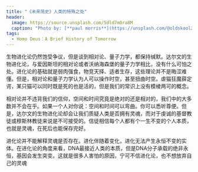 ```yaml
---
title: "《未来简史》人类的特殊之处"
header:
  image: https://source.unsplash.com/5dld7m0ra8M
  caption: "Photo by: [**paul morris**](https://unsplash.com/@oldskool2016)"
tags:
  - Homo Deus：A Brief History of Tomorrow
---
```


生物进化论仍然饱受争议，但是谈到相对论、量子力学，都保持缄默。达尔文的生物进化论，与爱因斯坦的相对论或者沃纳海森堡的量子力学相比，没有什么可怕之处。进化论的基础就是弱肉强食，物竞天择、适者生存，这些理论并不是晦涩难懂。但是，相对论和量子力学认为人可以操作时空，甚至扭曲时空。虐猫狂魔薛定谔，某只猫可以同时既是死的也是活的，但是我们的常识上没有模棱两可的概念。

相对论并不违背我们的信仰，空间和时间究竟是绝对的还是相对的，我们中的大多数并不会在乎。如果一个人对你说：空间和时间可以弯曲。你可以悉听尊便。但是，达尔文的生物进化论却会让我们质疑人类是否拥有灵魂，而对于虔诚的基督教徒或穆斯林教徒来说是不可接受的。信徒相信每个人都有个一生不变的个人本质，也就是灵魂，在死后也能保存完好。

进化论并不能解释灵魂是否存在。进化伴随着变化，进化无法产生永恒不变的实体。在进化论的角度来看，DNA最接近人类的本质，但是DNA分子承载的绝非永恒，基因会发生突变。这就是很多人害怕的原因，宁可不信进化论，也不想放弃自己的灵魂
